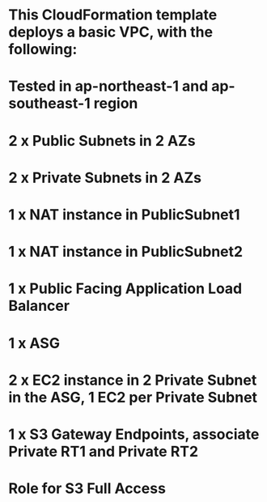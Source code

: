 # This CloudFormation template deploys a basic VPC, with the following:
# Tested in ap-northeast-1 and ap-southeast-1 region
# 2 x Public Subnets in 2 AZs
# 2 x Private Subnets in 2 AZs
# 1 x NAT instance in PublicSubnet1
# 1 x NAT instance in PublicSubnet2
# 1 x Public Facing Application Load Balancer
# 1 x ASG
# 2 x EC2 instance in 2 Private Subnet in the ASG, 1 EC2 per Private Subnet
# 1 x S3 Gateway Endpoints, associate Private RT1 and Private RT2
# Role for S3 Full Access
